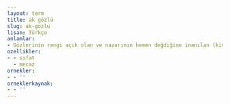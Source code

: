```yaml
---
layout: term
title: ak gözlü
slug: ak-gozlu
lisan: Türkçe
anlamlar:
- Gözlerinin rengi açık olan ve nazarının hemen değdiğine inanılan (kimse)
ozellikler:
- - sıfat
  - mecaz
ornekler:
- - ''
orneklerkaynak:
- - ''
---
```

